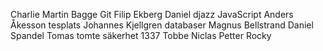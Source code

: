 Charlie
Martin Bagge Git
Filip Ekberg
Daniel djazz JavaScript
Anders Åkesson tesplats
Johannes Kjellgren databaser
Magnus Bellstrand 
Daniel Spandel
Tomas tomte säkerhet
1337
Tobbe
Niclas
Petter
Rocky
